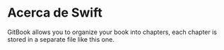 # Acerca de Swift

GitBook allows you to organize your book into chapters, each chapter is stored in a separate file like this one.
